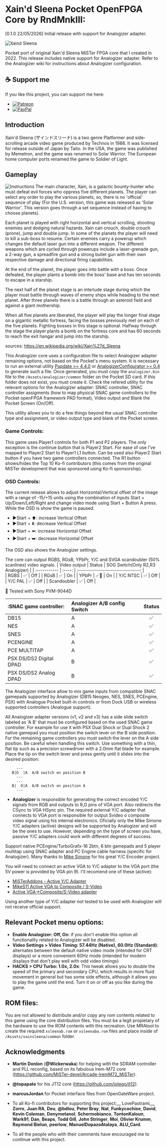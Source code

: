 # Xain'd Sleena Pocket OpenFPGA Core by RndMnkIII:
[0.1.0 22/05/2026] Initial release with support for Analogizer adapter.

![Xaind Sleena](/doc/full_size_xain.jpg)

Pocket port of original Xain'd Sleena MiSTer FPGA core that I created in 2022. This release includes native
support for Analogizer adapter. Refer to the Analogizer wiki for instructions about Analogizer configuration.

## ☕ Support me

If you like this project, you can support me here:

- [![Patreon](https://img.shields.io/badge/Patreon-donar-orange)](https://patreon.com/RndMnkIII)
- [![PayPal](https://img.shields.io/badge/PayPal-donar-blue)](https://paypal.me/analogizer)

## Introduction
Xain'd Sleena (ザインドスリーナ) is a two genre Platformer and side-scrolling arcade video game produced by Technos in 1986. It was licensed for release outside of Japan by Taito. In the USA, the game was published by Memetron, and the game was renamed to Solar Warrior. The European home computer ports renamed the game to Soldier of Light.

## Gameplay
![Instructions](/doc/xain_sleena_preview.JPG)
The main character, Xain, is a galactic bounty-hunter who must defeat evil forces who oppress five different planets. The player can select any order to play the various planets, so, there is no 'official' sequence of play (For the U.S. version, this game was released as 'Solar Warrior'. This version goes through a set sequence instead of having to choose planets).

Each planet is played with right horizontal and vertical scrolling, shooting enemies and dodging natural hazards. Xain can crouch, double crouch (prone), jump and double jump. In some of the planets the player will need to kill a sub-boss to resume. Certain enemies carry a powerup which changes the default laser gun into a different weapon. The different weapons which are cycled through powerups include a laser-grenade gun, a 2-way gun, a spreadfire gun and a strong bullet gun with their own respective damage and directional firing capabilities.

At the end of the planet, the player goes into battle with a boss. Once defeated, the player plants a bomb into the boss' base and has ten seconds to escape in a starship.

The next half of the planet stage is an interlude stage during which the player must battle through waves of enemy ships while heading to the next planet. After three planets there is a battle through an asteroid field and against a giant mothership.

When all five planets are liberated, the player will play the longer final stage on a gigantic metallic fortress, facing the bosses previously met on each of the five planets. Fighting bosses in this stage is optional. Halfway through the stage the player plants a bomb on the fortress core and has 60 seconds to reach the exit hangar and jump into the starship.

sources: https://en.wikipedia.org/wiki/Xain%27d_Sleena


This Analogizer core uses a configuration file to select Analogizer adapter remaining options, not based on the Pocket's menu system. It is necessary to run an external utility [Pupdate >= 4.4.0](https://github.com/mattpannella/pupdate/releases)  or [AnalogizerConfigurator >= 0.4](https://github.com/RndMnkIII/AnalogizerConfigurator/releases) to generate such a file. Once generated, you must copy the `analogizer.bin` file to the `/Assets/analogizer/common` folder on the Pocket SD card. If this folder does not exist, you must create it. Check the refered utility for the relevant options for the Analogizer adapter: SNAC controller, SNAC controller assigments (how to map physical SNAC game controllers to the Pocket openFPGA framework PAD format), Video output and Blank the Pocket Screen (On/Off).

This utility allows you to do a few things beyond the usual SNAC controller type and assignment, or video output type and blank of the Pocket screen.

### Game Controls:
This game uses Player1 controls for both P1 and P2 players. The only exception is the continue button that is Player2 Start. For ease of use I've
mapped to Player2 Start to Player1 L1 button. Can be used also Player2 Start button if you have two game controllers connected.
The R1 button shows/hides the Top 10 Ko-fi contributors (this comes from the original MiSTer development that was sponsored using Ko-fi sponsorship).

### OSD Controls:
The current release allows to adjust Horizontal/Vertical offset of the image with a range of -15/+15 units using the combination of inputs Start + Up/Down/Left/Right
and change video mode using Start + Button A press. While the OSD is show the game is paused.

* ▶Start + ⬆️: increase Vertical Offset
* ▶Start + ⬇️: decrease Vertical Offset
* ▶Start + ⬅️: increase Horizontal Offset
* ▶Start + ➡️: decrease Horizontal Offset

The OSD also shows the Analogizer settings.

The core can output RGBS, RGsB, YPbPr, Y/C and SVGA scandoubler (50% scanlines) video signals.
| Video output | Status | SOG Switch(Only R2,R3 Analogizer) |
| :----------- | :----: | :-------------------------------: |     
| RGBS         |  ✅    |     Off                           |
| RGsB         |  ✅    |     On                            |
| YPbPr        |  ✅🔹  |     On                            |
| Y/C NTSC     |  ✅    |     Off                           |
| Y/C PAL      |  ✅    |     Off                           |
| Scandoubler  |  ✅    |     Off                           |

🔹 Tested with Sony PVM-9044D

| :SNAC game controller:  | Analogizer A/B config Switch | Status |
| :---------------------- | :--------------------------- | :----: |
| DB15                    | A                            |  ✅    |
| NES                     | A                            |  ✅    |
| SNES                    | A                            |  ✅    |
| PCENGINE                | A                            |  ✅    |
| PCE MULTITAP            | A                            |  ✅    |
| PSX DS/DS2 Digital DPAD | B                            |  ✅    |
| PSX DS/DS2 Analog  DPAD | B                            |  ✅    |

The Analogizer interface allow to mix game inputs from compatible SNAC gamepads supported by Analogizer (DB15 Neogeo, NES, SNES, PCEngine, PSX) with Analogue Pocket built-in controls or from Dock USB or wireless supported controllers (Analogue support).

All Analogizer adapter versions (v1, v2 and v3) has a side slide switch labeled as 'A B' that must be configured based on the used SNAC game controller.
For example for use it with PSX Dual Shock or Dual Shock 2 native gamepad you must position the switch lever on the B side position. For the remaining
game controllers you must switch the lever on the A side position. 
Be careful when handling this switch. Use something with a thin, flat tip such as a precision screwdriver with a 2.0mm flat blade for example. Place the tip on the switch lever and press gently until it slides into the desired position:

```
     ---
   B|O  |A  A/B switch on position B
     ---   
     ---
   B|  O|A  A/B switch on position A
     ---
``` 

* **Analogizer** is responsible for generating the correct encoded Y/C signals from RGB and outputs to R,G pins of VGA port. Also redirects the CSync to VGA HSync pin.
The required external Y/C adapter that connects to VGA port is responsible for output Svideo o composite video signal using his internal electronics. Oficially
only the Mike Simone Y/C adapters (active) designs will be supported by Analogizer and will be the ones to use.
However, depending on the type of screen you have, passive Y/C adapters could work with different degrees of success.

Support native PCEngine/TurboGrafx-16 2btn, 6 btn gamepads and 5 player multitap using SNAC adapter
and PC Engine cable harness (specific for Analogizer). Many thanks to [Mike Simone](https://github.com/MikeS11/MiSTerFPGA_YC_Encoder) for his great Y/C Encoder project.

You will need to connect an active VGA to Y/C adapter to the VGA port (the 5V power is provided by VGA pin 9). I'll recomend one of these (active):
* [MiSTerAddons - Active Y/C Adapter](https://misteraddons.com/collections/parts/products/yc-active-encoder-board/)
* [MikeS11 Active VGA to Composite / S-Video](https://ultimatemister.com/product/mikes11-active-composite-svideo/)
* [Active VGA->Composite/S-Video adapter](https://antoniovillena.com/product/mikes1-vga-composite-adapter/)

Using another type of Y/C adapter not tested to be used with Analogizer will not receive official support.

## Relevant Pocket menu options: 
* __Enable Analogizer: Off, On__: if you don't enable this option all functionality related to Analogizer will be disabled.
* __Video Settings > Video Timing: 57.44Hz (Native), 60.0Hz (Standard)__: alternates between the default native video mode (intended for CRT displays) or a more convenient 60Hz mode (intended for modern displays that don't play well with odd video timings)
* __HACKS > CPU Turbo: 1.0x, 2.0x__: This tweak allows you to double the speed of the primary and secondary CPU, which results in more fluid movement in general but has some side effects, although it allows you to play the game until the end. Turn it on or off as you like during the game.

## ROM files:
You are not allowed to distribute and/or copy any rom contents related to this game using the core distribution files. You must be a legit propietary
of the hardware to use the ROM contents with this recreation. Use MRAtool to create the required `xsleenab.rom` or `xsleenaba.rom` files and place inside of `/Assets/xainsleena/common` folder.

## Acknowledgments
* __Martin Donlon__ (__@Wickerwaka__) for helping with the SDRAM controller and PLL reconfig, based on its fabulous Irem-M72 core (https://github.com/MiSTer-devel/Arcade-IremM72_MiSTer).
* __@topapate__ for his JT12 core (https://github.com/jotego/jt12).
* __marcusJordan__ for Pocket interface files from OpenGateWare project.

* To all Ko-fi contributors for supporting this project:__
LovePastrami__, __Zorro__, __Juan RA__, __Deu__, __@bdlou__, __Peter Bray__, __Nat__, __Funkycochise__, __David__, __Kevin Coleman__, __Denymetanol__, __Schermobianco__, __TontonKaloun__, __Wark91__, __Dan__, __Beaps__, __Todd Gill__, __John Stringer__, __Moi__, __Olivier Krumm__, __Raymond Bielun__, __peerlow__, __ManuelDopazoAtalaya__, __ALU_Card__.

* To all the people who with their comments have encouraged me to continue with this project.
